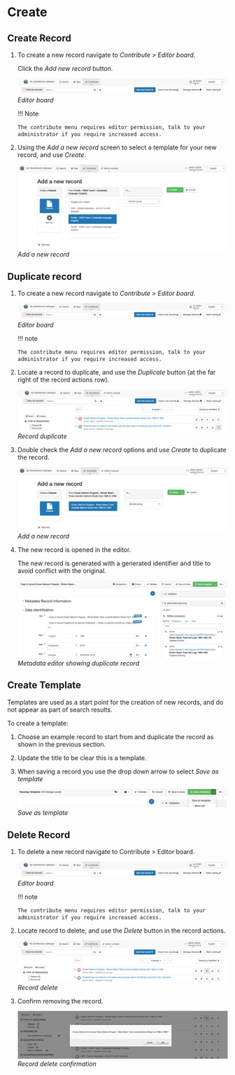 # Create

## Create Record

1.  To create a new record navigate to
    *Contribute > Editor board*.

    Click the *Add new record* button.

    ![](img/editor_board.png)
    *Editor board*

    !!! Note

        The contribute menu requires editor permission, talk to your
        administrator if you require increased access.

2.  Using the *Add a new record*
    screen to select a template for your new record, and use
    *Create*.

    ![](img/add_record_create.png)
    *Add a new record*

## Duplicate record

1.  To create a new record navigate to
    *Contribute > Editor board*.

    ![](img/editor_board.png)
    *Editor board*

    !!! note

        The contribute menu requires editor permission, talk to your
        administrator if you require increased access.

2.  Locate a record to duplicate, and use the
    *Duplicate* button (at the far
    right of the record actions row).

    ![](img/editor_board_duplicate.png)
    *Record duplicate*

3.  Double check the *Add a new record* options and use *Create* to duplicate the record.

    ![](img/add_record_duplicate.png)
    *Add a new record*

4.  The new record is opened in the editor.

    The new record is generated with a generated identifier and title to
    avoid conflict with the original.

    ![](img/duplicate_record_editor.png)
    *Metadata editor showing duplicate record*

## Create Template

Templates are used as a start point for the creation of new records, and
do not appear as part of search results.

To create a template:

1.  Choose an example record to start from and duplicate the record as
    shown in the previous section.

2.  Update the title to be clear this is a template.

3.  When saving a record you use the drop down arrow to select
    *Save as template*

    ![](img/save_template.png)
    *Save as template*

## Delete Record

1.  To delete a new record navigate to
    Contribute > Editor board.

    ![](img/editor_board.png)
    *Editor board*

    !!! note

        The contribute menu requires editor permission, talk to your
        administrator if you require increased access.

2.  Locate record to delete, and use the *Delete* button in the record actions.

    ![](img/record_delete.png)
    *Record delete*

3.  Confirm removing the record.

    ![](img/record_delete_confirm.png)
    *Record delete confirmation*
